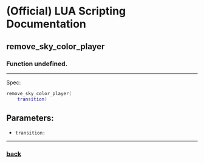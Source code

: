 
# (Official) LUA Scripting Documentation

## remove_sky_color_player

### Function undefined.
___
Spec:
```lua
remove_sky_color_player(
	transition)
```
## Parameters:
- `transition:` 

___
### [back](../other)
